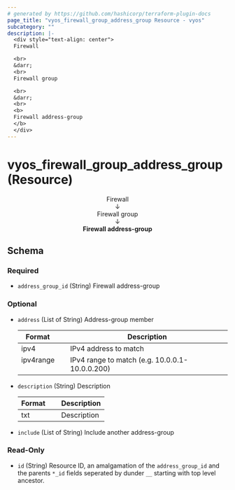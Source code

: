 ```yaml
---
# generated by https://github.com/hashicorp/terraform-plugin-docs
page_title: "vyos_firewall_group_address_group Resource - vyos"
subcategory: ""
description: |-
  <div style="text-align: center">
  Firewall

  <br>
  &darr;
  <br>
  Firewall group

  <br>
  &darr;
  <br>
  <b>
  Firewall address-group
  </b>
  </div>
---
```


# vyos_firewall_group_address_group (Resource)

<div style="text-align: center">
Firewall

<br>
&darr;
<br>
Firewall group

<br>
&darr;
<br>
<b>
Firewall address-group
</b>
</div>



<!-- schema generated by tfplugindocs -->
## Schema

### Required

- `address_group_id` (String) Firewall address-group

### Optional

- `address` (List of String) Address-group member

    |  Format &emsp; | Description  |
    |----------|---------------|
    |  ipv4  &emsp; |  IPv4 address to match  |
    |  ipv4range  &emsp; |  IPv4 range to match (e.g. 10.0.0.1-10.0.0.200)  |
- `description` (String) Description

    |  Format &emsp; | Description  |
    |----------|---------------|
    |  txt  &emsp; |  Description  |
- `include` (List of String) Include another address-group

### Read-Only

- `id` (String) Resource ID, an amalgamation of the `address_group_id` and the parents `*_id` fields seperated by dunder `__` starting with top level ancestor.
